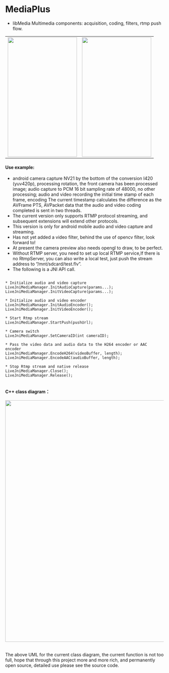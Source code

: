# MediaPlus


- libMedia Multimedia components: acquisition, coding, filters, rtmp push flow.


<div align=center>

<table border="0" align="center">
<tr>
<td>
<img width="220" height="380" src="https://github.com/javandoc/MediaPlus/blob/master/Resource/screen_one.png"/>
</td>
<td>
<img width="220" height="380" src="https://github.com/javandoc/MediaPlus/blob/master/Resource/screen_live.gif"/>
</td>
</tr>

</table>

</div>



#### Use example:

* android camera capture NV21 by the bottom of the conversion I420 (yuv420p), processing rotation, the front camera has been processed image; audio capture to PCM 16 bit sampling rate of 48000, no other processing; audio and video recording the initial time stamp of each frame, encoding The current timestamp calculates the difference as the AVFrame PTS, AVPacket data that the audio and video coding completed is sent in two threads.
* The current version only supports RTMP protocol streaming, and subsequent  extensions will extend other protocols.
* This version is only for android mobile audio and video capture and streaming.
* Has not yet added a video filter, behind the use of opencv filter, look forward to!
* At present the camera preview also needs opengl to draw, to be perfect.
* Without RTMP server, you need to set up local RTMP service,If there is no RtmpServer, you can also write a local test, just push the stream address to “/mnt/sdcard/test.flv”.
* The following is a JNI API call.

```

* Initialize audio and video capture
LiveJniMediaManager.InitAudioCapture(params...);
LiveJniMediaManager.InitVideoCapture(params...);
	
* Initialize audio and video encoder
LiveJniMediaManager.InitAudioEncoder();
LiveJniMediaManager.InitVideoEncoder();
    
* Start Rtmp stream
LiveJniMediaManager.StartPush(pushUrl);
        
* Camera switch
LiveJniMediaManager.SetCameraID(int cameraID);
        
* Pass the video data and audio data to the H264 encoder or AAC encoder
LiveJniMediaManager.EncodeH264(videoBuffer, length);
LiveJniMediaManager.EncodeAAC(audioBuffer, length);
 
* Stop Rtmp stream and native release
LiveJniMediaManager.Close();
LiveJniMediaManager.Release();
    
```


#### C++ class diagram：

<div align=center>
<table>
<tr>
<img width="790" height="768" src="https://github.com/javandoc/MediaPlus/blob/master/Resource/MediaUML.png">
</tr>
</table>
</div>
<div align=left>
The above UML for the current class diagram, the current function is not too full, hope that through this project more and more rich, and permanently open source, detailed use please see the source code.
</div>
